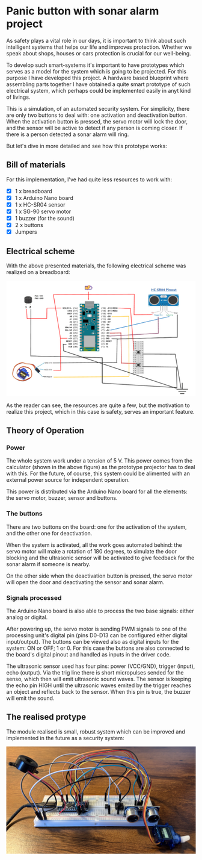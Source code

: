 # Panic button with sonar alarm project

As safety plays a vital role in our days, it is important to think about such intelligent systems that helps our life and improves protection. Whether we speak about shops, houses or cars protection is crucial for our well-being. 

To develop such smart-systems it's important to have prototypes which serves as a model for the system which is going to be projected. For this purpose I have developed this project. A hardware based blueprint where assembling parts together I have obtained a quite smart prototype of such electrical system, which perhaps could be implemented easily in anyt kind of livings.

This is a simulation, of an automated security system. For simplicity, there are only two buttons to deal with: one activation and deactivation button. When the activation button is pressed, the servo motor will lock the door, and the sensor will be active to detect if any person is coming closer. If there is a person detected a sonar alarm will ring.

But let's dive in more detailed and see how this prototype works:

## Bill of materials

For this implementation, I've had quite less resources to work with:

- [x] 1 x breadboard
- [x] 1 x Arduino Nano board
- [x] 1 x HC-SR04 sensor
- [x] 1 x SG-90 servo motor
- [x] 1 buzzer (for the sound)
- [x] 2 x buttons
- [x] Jumpers

## Electrical scheme

With the above presented materials, the following electrical scheme was realized on a breadboard:

![Ref Image](./photos/schematic_diagram.png)

As the reader can see, the resources are quite a few, but the motivation to realize this project, which in this case is safety, serves an important feature.

## Theory of Operation

### Power

The whole system work under a tension of 5 V. This power comes from the calculator (shown in the above figure) as the prototype projector has to deal with this. For the future, of course, this system could be alimented with an external power source for independent operation. 

This power is distributed via the Arduino Nano board for all the elements: the servo motor, buzzer, sensor and buttons.

### The buttons

There are two buttons on the board: one for the activation of the system, and the other one for deactivation.

When the system is activated, all the work goes automated behind: the servo motor will make a rotation of 180 degrees, to simulate the door blocking and the ultrasonic sensor will be activated to give feedback for the sonar alarm if someone is nearby. 

On the other side when the deactivation button is pressed, the servo motor will open the door and deactivating the sensor and sonar alarm.

### Signals processed

The Arduino Nano board is also able to process the two base signals: either analog or digital.

After powering up, the servo motor is sending PWM signals to one of the processing unit's digital pin (pins D0-D13 can be configured either digital input/output). The buttons can be viewed also as digital inputs for the system: ON or OFF; 1 or 0. For this case the buttons are also connected to the board's digital pinout and handled as inputs in the driver code.

The ultrasonic sensor used has four pins: power (VCC/GND), trigger (input), echo (output). Via the trig line there is short micropulses sended for the senso, which then will emit ultrasonic sound waves. The sensor is keeping the echo pin HIGH until the ultrasonic waves emited by the trigger reaches an object and reflects back to the sensor. When this pin is true, the buzzer will emit the sound.

## The realised protype

The module realised is small, robust system which can be improved and implemented in the future as a security system: 

![Ref Image](./photos/system_realised.jpeg)